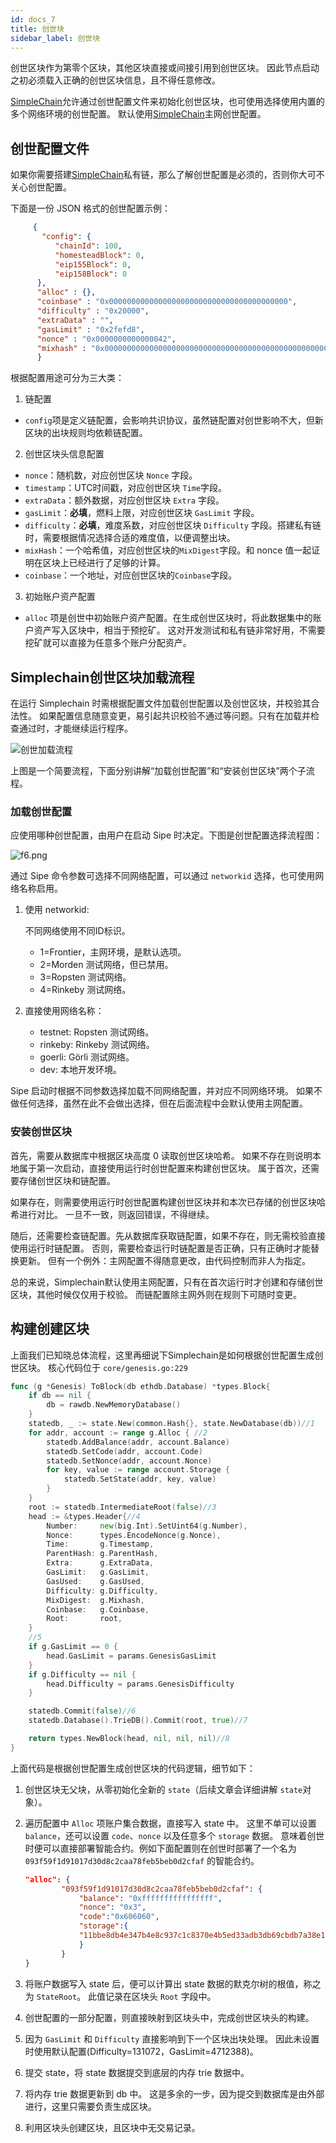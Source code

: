 ```yaml
---
id: docs_7
title: 创世块
sidebar_label: 创世块
---
```


创世区块作为第零个区块，其他区块直接或间接引用到创世区块。
因此节点启动之初必须载入正确的创世区块信息，且不得任意修改。

[SimpleChain](https://www.simplechain.com/)允许通过创世配置文件来初始化创世区块，也可使用选择使用内置的多个网络环境的创世配置。
默认使用[SimpleChain](https://www.simplechain.com/)主网创世配置。

## 创世配置文件

如果你需要搭建[SimpleChain](https://www.simplechain.com/)私有链，那么了解创世配置是必须的，否则你大可不关心创世配置。

下面是一份 JSON 格式的创世配置示例：

```json    
     {
       "config": {
          "chainId": 100, 
          "homesteadBlock": 0, 
          "eip155Block": 0, 
          "eip158Block": 0
      },
      "alloc" : {},
      "coinbase" : "0x0000000000000000000000000000000000000000",
      "difficulty" : "0x20000",
      "extraData" : "",
      "gasLimit" : "0x2fefd8",
      "nonce" : "0x0000000000000042",
      "mixhash" : "0x0000000000000000000000000000000000000000000000000000000000000000", "parentHash" : "0x0000000000000000000000000000000000000000000000000000000000000000", "timestamp" : "0x00"
      }
```

根据配置用途可分为三大类：

1. 链配置

+ `config`项是定义链配置，会影响共识协议，虽然链配置对创世影响不大，但新区块的出块规则均依赖链配置。

2. 创世区块头信息配置  

+ `nonce`：随机数，对应创世区块 `Nonce` 字段。
+ `timestamp`：UTC时间戳，对应创世区块 `Time`字段。
+ `extraData`：额外数据，对应创世区块 `Extra` 字段。
+ `gasLimit`：**必填**，燃料上限，对应创世区块 `GasLimit` 字段。
+ `difficulty`：**必填**，难度系数，对应创世区块 `Difficulty` 字段。搭建私有链时，需要根据情况选择合适的难度值，以便调整出块。
+ `mixHash`：一个哈希值，对应创世区块的`MixDigest`字段。和 nonce 值一起证明在区块上已经进行了足够的计算。
+ `coinbase`：一个地址，对应创世区块的`Coinbase`字段。

3. 初始账户资产配置

+ `alloc` 项是创世中初始账户资产配置。在生成创世区块时，将此数据集中的账户资产写入区块中，相当于预挖矿。
这对开发测试和私有链非常好用，不需要挖矿就可以直接为任意多个账户分配资产。

## Simplechain创世区块加载流程

在运行 Simplechain 时需根据配置文件加载创世配置以及创世区块，并校验其合法性。
如果配置信息随意变更，易引起共识校验不通过等问题。只有在加载并检查通过时，才能继续运行程序。

![创世加载流程](https://i.loli.net/2020/05/09/XTOu5W4DsdNvoCU.png)

上图是一个简要流程，下面分别讲解“加载创世配置”和“安装创世区块”两个子流程。

### 加载创世配置

应使用哪种创世配置，由用户在启动 Sipe 时决定。下图是创世配置选择流程图：


![f6.png](https://i.loli.net/2020/05/25/Is9vbBNohDe3GMf.png)


通过 Sipe 命令参数可选择不同网络配置，可以通过 `networkid` 选择，也可使用网络名称启用。

1. 使用 networkid:

    不同网络使用不同ID标识。
    + 1=Frontier，主网环境，是默认选项。
    + 2=Morden 测试网络，但已禁用。
    + 3=Ropsten 测试网络。
    + 4=Rinkeby 测试网络。

2. 直接使用网络名称：
    + testnet: Ropsten 测试网络。
    + rinkeby: Rinkeby 测试网络。
    + goerli: Görli 测试网络。
    + dev: 本地开发环境。

Sipe 启动时根据不同参数选择加载不同网络配置，并对应不同网络环境。
如果不做任何选择，虽然在此不会做出选择，但在后面流程中会默认使用主网配置。

### 安装创世区块

首先，需要从数据库中根据区块高度 0 读取创世区块哈希。
如果不存在则说明本地属于第一次启动，直接使用运行时创世配置来构建创世区块。
属于首次，还需要存储创世区块和链配置。

如果存在，则需要使用运行时创世配置构建创世区块并和本次已存储的创世区块哈希进行对比。
一旦不一致，则返回错误，不得继续。

随后，还需要检查链配置。先从数据库获取链配置，如果不存在，则无需校验直接使用运行时链配置。
否则，需要检查运行时链配置是否正确，只有正确时才能替换更新。
但有一个例外：主网配置不得随意更改，由代码控制而非人为指定。

总的来说，Simplechain默认使用主网配置，只有在首次运行时才创建和存储创世区块，其他时候仅仅用于校验。
而链配置除主网外则在规则下可随时变更。

## 构建创建区块

上面我们已知晓总体流程，这里再细说下Simplechain是如何根据创世配置生成创世区块。
核心代码位于 `core/genesis.go:229`

```go
func (g *Genesis) ToBlock(db ethdb.Database) *types.Block{
    if db == nil {
        db = rawdb.NewMemoryDatabase()
    }
    statedb, _ := state.New(common.Hash{}, state.NewDatabase(db))//1
    for addr, account := range g.Alloc { //2
        statedb.AddBalance(addr, account.Balance)
        statedb.SetCode(addr, account.Code)
        statedb.SetNonce(addr, account.Nonce)
        for key, value := range account.Storage {
            statedb.SetState(addr, key, value)
        }
    }
    root := statedb.IntermediateRoot(false)//3
    head := &types.Header{//4
        Number:     new(big.Int).SetUint64(g.Number),
        Nonce:      types.EncodeNonce(g.Nonce),
        Time:       g.Timestamp,
        ParentHash: g.ParentHash,
        Extra:      g.ExtraData,
        GasLimit:   g.GasLimit,
        GasUsed:    g.GasUsed,
        Difficulty: g.Difficulty,
        MixDigest:  g.Mixhash,
        Coinbase:   g.Coinbase,
        Root:       root,
    }
    //5
    if g.GasLimit == 0 {
        head.GasLimit = params.GenesisGasLimit
    }
    if g.Difficulty == nil {
        head.Difficulty = params.GenesisDifficulty
    }

    statedb.Commit(false)//6
    statedb.Database().TrieDB().Commit(root, true)//7

    return types.NewBlock(head, nil, nil, nil)//8
}
```

上面代码是根据创世配置生成创世区块的代码逻辑，细节如下：

1. 创世区块无父块，从零初始化全新的 `state`（后续文章会详细讲解 `state`对象）。
2. 遍历配置中 `Alloc` 项账户集合数据，直接写入 state 中。
    这里不单可以设置 `balance`，还可以设置 `code`、`nonce` 以及任意多个 `storage` 数据。
    意味着创世时便可以直接部署智能合约。例如下面配置则在创世时部署了一个名为`093f59f1d91017d30d8c2caa78feb5beb0d2cfaf` 的智能合约。

    ```json
    "alloc": {
            "093f59f1d91017d30d8c2caa78feb5beb0d2cfaf": {
                "balance": "0xffffffffffffffff",
                "nonce": "0x3",
                "code":"0x606060",
                "storage":{
                "11bbe8db4e347b4e8c937c1c8370e4b5ed33adb3db69cbdb7a38e1e50b1b82fa":"1234ff"
                }
            }
    }
    ```

3. 将账户数据写入 state 后，便可以计算出 state 数据的默克尔树的根值，称之为 `StateRoot`。
    此值记录在区块头 `Root` 字段中。
4. 创世配置的一部分配置，则直接映射到区块头中，完成创世区块头的构建。
5. 因为 `GasLimit` 和 `Difficulty` 直接影响到下一个区块出块处理。
    因此未设置时使用默认配置(Difficulty=131072，GasLimit=4712388)。
6. 提交 state，将 state 数据提交到底层的内存 trie 数据中。
7. 将内存 trie 数据更新到 db 中。
这是多余的一步，因为提交到数据库是由外部进行，这里只需要负责生成区块。
8. 利用区块头创建区块，且区块中无交易记录。



